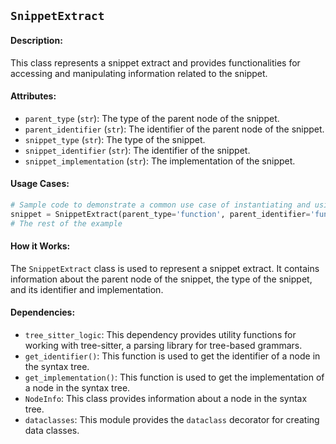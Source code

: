 ## `SnippetExtract`

#### Description:
This class represents a snippet extract and provides functionalities for accessing and manipulating information related to the snippet.

#### Attributes:
- `parent_type` (`str`): The type of the parent node of the snippet.
- `parent_identifier` (`str`): The identifier of the parent node of the snippet.
- `snippet_type` (`str`): The type of the snippet.
- `snippet_identifier` (`str`): The identifier of the snippet.
- `snippet_implementation` (`str`): The implementation of the snippet.

#### Usage Cases:

```python
# Sample code to demonstrate a common use case of instantiating and using the class
snippet = SnippetExtract(parent_type='function', parent_identifier='function_name', snippet_type='loop', snippet_identifier='loop_1', snippet_implementation='for i in range(10):')
# The rest of the example
```

#### How it Works:

The `SnippetExtract` class is used to represent a snippet extract. It contains information about the parent node of the snippet, the type of the snippet, and its identifier and implementation.

#### Dependencies:
- `tree_sitter_logic`: This dependency provides utility functions for working with tree-sitter, a parsing library for tree-based grammars.
- `get_identifier()`: This function is used to get the identifier of a node in the syntax tree.
- `get_implementation()`: This function is used to get the implementation of a node in the syntax tree.
- `NodeInfo`: This class provides information about a node in the syntax tree.
- `dataclasses`: This module provides the `dataclass` decorator for creating data classes.